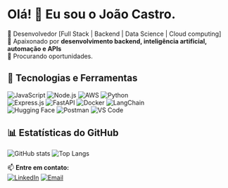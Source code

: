 # Olá! 👋 Eu sou o João Castro.  

🔹 Desenvolvedor [Full Stack | Backend | Data Science | Cloud computing]   
🔹 Apaixonado por **desenvolvimento backend, inteligência artificial, automação e APIs**  
🔹 Procurando oportunidades.

## 🚀 Tecnologias e Ferramentas  
![JavaScript](https://img.shields.io/badge/-JavaScript-F7DF1E?style=flat&logo=javascript&logoColor=black)
![Node.js](https://img.shields.io/badge/-Node.js-339933?style=flat&logo=node.js&logoColor=white)
![AWS](https://img.shields.io/badge/-AWS-232F3E?style=flat&logo=amazon-aws)
![Python](https://img.shields.io/badge/-Python-3776AB?style=flat&logo=python&logoColor=white)  
![Express.js](https://img.shields.io/badge/-Express.js-000000?style=flat&logo=express&logoColor=white)
![FastAPI](https://img.shields.io/badge/-FastAPI-009688?style=flat&logo=fastapi&logoColor=white)
![Docker](https://img.shields.io/badge/-Docker-2496ED?style=flat&logo=docker&logoColor=white)
![LangChain](https://img.shields.io/badge/-LangChain-FFD700?style=flat)  
![Hugging Face](https://img.shields.io/badge/-HuggingFace-FFDD00?style=flat&logo=huggingface&logoColor=black)
![Postman](https://img.shields.io/badge/-Postman-FF6C37?style=flat&logo=postman&logoColor=white)
![VS Code](https://img.shields.io/badge/-VSCode-007ACC?style=flat&logo=visual-studio-code&logoColor=white)


## 📊 Estatísticas do GitHub  
![GitHub stats](https://github-readme-stats.vercel.app/api?username=joaocastro95&show_icons=true&theme=dark) 
![Top Langs](https://github-readme-stats.vercel.app/api/top-langs/?username=joaocastro95&layout=compact&theme=dark)

📫 **Entre em contato:**  
[![LinkedIn](https://img.shields.io/badge/LinkedIn-Profile-blue?logo=linkedin)](https://www.linkedin.com/in/jo%C3%A3o-victor-oliveira-de-castro-902596202/)
[![Email](https://img.shields.io/badge/Email-Contact-red?logo=gmail)](mailto:joao_castro95@gmail.com)  
